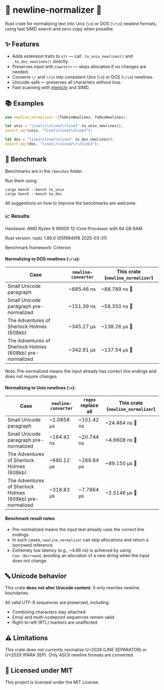 # 🧹 newline-normalizer 🧹

Rust crate for normalizing text into Unix (`\n`) or DOS (`\r\n`) newline formats, using fast SIMD search and zero-copy when possible.

## ✨ Features

- Adds extension traits to `str` — call `.to_unix_newlines()` and `.to_dos_newlines()` directly.
- Preserves input with `Cow<str>` — skips allocation if no changes are needed.
- Converts `\r` and `\r\n` into consistent Unix (`\n`) or DOS (`\r\n`) newlines.
- Unicode-safe — preserves all characters without loss.
- Fast scanning with [memchr](https://github.com/BurntSushi/memchr) and SIMD.

## 📚 Examples

```rust
use newline_normalizer::{ToUnixNewlines, ToDosNewlines};

let unix = "line1\r\nline2\rline3".to_unix_newlines();
assert_eq!(unix, "line1\nline2\nline3");

let dos = "line1\nline2\nline3".to_dos_newlines();
assert_eq!(dos, "line1\r\nline2\r\nline3");
```

## 🚀 Benchmark

Benchmarks are in the `/benches` folder.

Run them using:
```
cargo bench --bench to_unix
cargo bench --bench to_dos
```

All suggestions on how to improve the benchmarks are welcome.

### 📈 Results

Hardware: AMD Ryzen 9 9900X 12-Core Processor with 64 GB RAM.

Rust version: rustc 1.86.0 (05f9846f8 2025-03-31)

Benchmark framework: Criterion

#### Normalizing to DOS newlines (`\r\n`):

| Case | `newline-converter` | This crate (`newline_normalizer`) |
| ---- | ----------------- | --------------------------------|
Small Unicode paragraph | ~685.46 ns | ~88.789 ns 🚀
Small Unicode paragraph pre-normalized | ~151.39 ns | ~58.350 ns 🚀
The Adventures of Sherlock Holmes (608kb) | ~345.27 µs | ~138.26 µs 🚀
The Adventures of Sherlock Holmes (608kb) pre-normalized | ~342.91 µs | ~137.54 µs 🚀

Note: Pre-normalized means the input already has correct line endings and does not require changes.

#### Normalizing to Unix newlines (`\n`):

| Case | `newline-converter` | `regex` replace all | This crate (`newline_normalizer`) |
| ---- | ----------------- | ----------------- | --------------------------------|
Small Unicode paragraph | ~1.0858 µs | ~101.42 ns | ~24.464 ns 🚀 | 
Small Unicode paragraph pre-normalized | ~164.41 ns | ~20.744 ns | ~4.6608 ns 🚀
The Adventures of Sherlock Holmes (608kb) | ~680.12 µs | ~289.84 µs | ~89.150 µs 🚀
The Adventures of Sherlock Holmes (608kb) pre-normalized | ~318.83 µs | ~7.7864 µs | ~2.5146 µs 🚀

#### Benchmark result notes

- Pre-normalized means the input text already uses the correct line endings.
- In such cases, `newline_normalizer` can skip allocations and return a borrowed reference.
- Extremely low latency (e.g., ~4.66 ns) is achieved by using `Cow::Borrowed`, avoiding an allocation of a new string when the input does not change.

## 🔤 Unicode behavior

This crate **does not alter Unicode content**. It only rewrites newline boundaries.

All valid UTF-8 sequences are preserved, including:

- Combining characters stay attached
- Emoji and multi-codepoint sequences remain valid
- Right-to-left (RTL) markers are unaffected

## ⚠️ Limitations

This crate does not currently normalize U+2028 (LINE SEPARATOR) or U+2029 (PARA SEP). Only ASCII newline formats are converted.

## 📝 Licensed under MIT

This project is licensed under the MIT License.